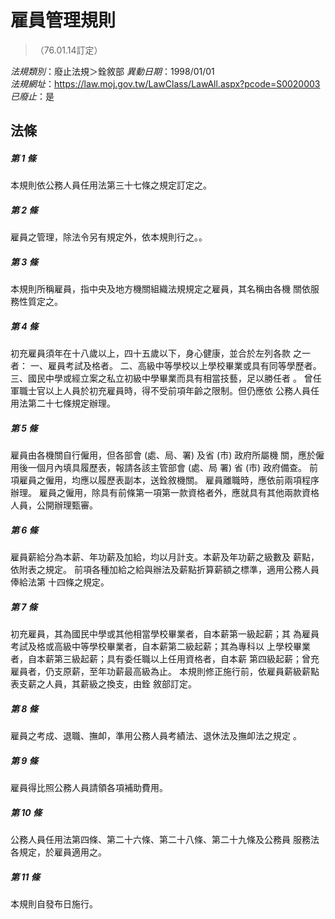 # 雇員管理規則
> （76.01.14訂定）

*法規類別*：廢止法規＞銓敘部
*異動日期*：1998/01/01  
*法規網址*：https://law.moj.gov.tw/LawClass/LawAll.aspx?pcode=S0020003
*已廢止*：是


## 法條
##### 第 1 條
本規則依公務人員任用法第三十七條之規定訂定之。

##### 第 2 條
雇員之管理，除法令另有規定外，依本規則行之。。

##### 第 3 條
本規則所稱雇員，指中央及地方機關組織法規規定之雇員，其名稱由各機
關依服務性質定之。

##### 第 4 條
初充雇員須年在十八歲以上，四十五歲以下，身心健康，並合於左列各款
之一者：
一、雇員考試及格者。
二、高級中等學校以上學校畢業或具有同等學歷者。
三、國民中學或經立案之私立初級中學畢業而具有相當技藝，足以勝任者
    。
曾任軍職士官以上人員於初充雇員時，得不受前項年齡之限制。但仍應依
公務人員任用法第二十七條規定辦理。


##### 第 5 條
雇員由各機關自行僱用，但各部會 (處、局、署) 及省 (市) 政府所屬機
關，應於僱用後一個月內填具履歷表，報請各該主管部會 (處、局  署)
省 (市) 政府備查。
前項雇員之僱用，均應以履歷表副本，送銓敘機關。
雇員離職時，應依前兩項程序辦理。
雇員之僱用，除具有前條第一項第一款資格者外，應就具有其他兩款資格
人員，公開辦理甄審。

##### 第 6 條
雇員薪給分為本薪、年功薪及加給，均以月計支。本薪及年功薪之級數及
薪點，依附表之規定。
前項各種加給之給與辦法及薪點折算薪額之標準，適用公務人員俸給法第
十四條之規定。

##### 第 7 條
初充雇員，其為國民中學或其他相當學校畢業者，自本薪第一級起薪；其
為雇員考試及格或高級中等學校畢業者，自本薪第二級起薪；其為專科以
上學校畢業者，自本薪第三級起薪；具有委任職以上任用資格者，自本薪
第四級起薪；曾充雇員者，仍支原薪，至年功薪最高級為止。
本規則修正施行前，依雇員薪級薪點表支薪之人員，其薪級之換支，由銓
敘部訂定。

##### 第 8 條
雇員之考成、退職、撫卹，準用公務人員考績法、退休法及撫卹法之規定
。

##### 第 9 條
雇員得比照公務人員請領各項補助費用。

##### 第 10 條
公務人員任用法第四條、第二十六條、第二十八條、第二十九條及公務員
服務法各規定，於雇員適用之。

##### 第 11 條
本規則自發布日施行。


